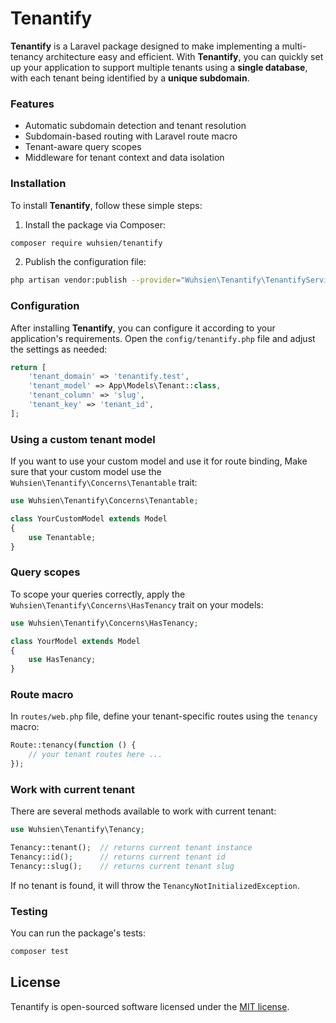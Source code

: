 # Tenantify

**Tenantify** is a Laravel package designed to make implementing a multi-tenancy architecture easy and efficient. With **Tenantify**, you can quickly set up your application to support multiple tenants using a **single database**, with each tenant being identified by a **unique subdomain**.

### Features

* Automatic subdomain detection and tenant resolution
* Subdomain-based routing with Laravel route macro
* Tenant-aware query scopes
* Middleware for tenant context and data isolation

### Installation

To install **Tenantify**, follow these simple steps:

1. Install the package via Composer:

```bash
composer require wuhsien/tenantify
```

2. Publish the configuration file:

```bash
php artisan vendor:publish --provider="Wuhsien\Tenantify\TenantifyServiceProvider" --tag="config"
```

### Configuration

After installing **Tenantify**, you can configure it according to your application's requirements. Open the `config/tenantify.php` file and adjust the settings as needed:

```php
return [
    'tenant_domain' => 'tenantify.test',
    'tenant_model' => App\Models\Tenant::class,
    'tenant_column' => 'slug',
    'tenant_key' => 'tenant_id',
];
```

### Using a custom tenant model

If you want to use your custom model and use it for route binding, Make sure that your custom model use the `Wuhsien\Tenantify\Concerns\Tenantable` trait:

```php
use Wuhsien\Tenantify\Concerns\Tenantable;

class YourCustomModel extends Model
{
    use Tenantable;
}
```

### Query scopes 

To scope your queries correctly, apply the `Wuhsien\Tenantify\Concerns\HasTenancy` trait on your models:

```php
use Wuhsien\Tenantify\Concerns\HasTenancy;

class YourModel extends Model
{
    use HasTenancy;
}
```

### Route macro

In `routes/web.php` file, define your tenant-specific routes using the `tenancy` macro:

```php
Route::tenancy(function () {
    // your tenant routes here ...
});
```

### Work with current tenant

There are several methods available to work with current tenant:

```php
use Wuhsien\Tenantify\Tenancy;

Tenancy::tenant();  // returns current tenant instance
Tenancy::id();      // returns current tenant id
Tenancy::slug();    // returns current tenant slug
```

If no tenant is found, it will throw the `TenancyNotInitializedException`.

### Testing 

You can run the package's tests:

```bash
composer test
```

## License

Tenantify is open-sourced software licensed under the [MIT license](LICENSE.md).
